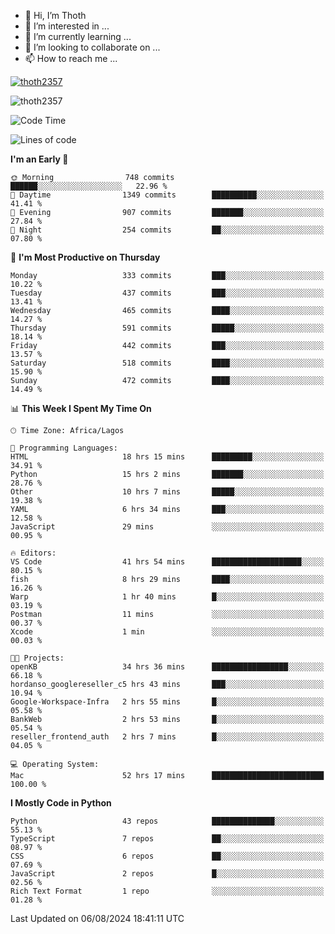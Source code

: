<!---
thoth2357/thoth2357 is a ✨ special ✨ repository because its `README.md` (this file) appears on your GitHub profile.
You can click the Preview link to take a look at your changes.
--->

- 👋 Hi, I’m Thoth
- 👀 I’m interested in ...
- 🌱 I’m currently learning ...
- 💞️ I’m looking to collaborate on ...
- 📫 How to reach me ...


<p align="left"> <a href="https://github.com/ryo-ma/github-profile-trophy"><img src="https://github-profile-trophy.vercel.app/?username=thoth2357&theme=gruvbox&no-bg=true&no-frame=false&title=MultiLanguage,Commits,Repositories,Stars,Followers,PullRequest,Reviews,Issues" alt="thoth2357" /></a> </p>

<p align="left"> <img src="https://komarev.com/ghpvc/?username=thoth2357&label=Profile%20views&color=0e75b6&style=flat" alt="thoth2357" /> </p>

<!--START_SECTION:waka-->
![Code Time](http://img.shields.io/badge/Code%20Time-3%2C181%20hrs%2023%20mins-blue)

![Lines of code](https://img.shields.io/badge/From%20Hello%20World%20I%27ve%20Written-30.4%20million%20lines%20of%20code-blue)

**I'm an Early 🐤** 

```text
🌞 Morning                748 commits         ██████░░░░░░░░░░░░░░░░░░░   22.96 % 
🌆 Daytime                1349 commits        ██████████░░░░░░░░░░░░░░░   41.41 % 
🌃 Evening                907 commits         ███████░░░░░░░░░░░░░░░░░░   27.84 % 
🌙 Night                  254 commits         ██░░░░░░░░░░░░░░░░░░░░░░░   07.80 % 
```
📅 **I'm Most Productive on Thursday** 

```text
Monday                   333 commits         ███░░░░░░░░░░░░░░░░░░░░░░   10.22 % 
Tuesday                  437 commits         ███░░░░░░░░░░░░░░░░░░░░░░   13.41 % 
Wednesday                465 commits         ████░░░░░░░░░░░░░░░░░░░░░   14.27 % 
Thursday                 591 commits         █████░░░░░░░░░░░░░░░░░░░░   18.14 % 
Friday                   442 commits         ███░░░░░░░░░░░░░░░░░░░░░░   13.57 % 
Saturday                 518 commits         ████░░░░░░░░░░░░░░░░░░░░░   15.90 % 
Sunday                   472 commits         ████░░░░░░░░░░░░░░░░░░░░░   14.49 % 
```


📊 **This Week I Spent My Time On** 

```text
🕑︎ Time Zone: Africa/Lagos

💬 Programming Languages: 
HTML                     18 hrs 15 mins      █████████░░░░░░░░░░░░░░░░   34.91 % 
Python                   15 hrs 2 mins       ███████░░░░░░░░░░░░░░░░░░   28.76 % 
Other                    10 hrs 7 mins       █████░░░░░░░░░░░░░░░░░░░░   19.38 % 
YAML                     6 hrs 34 mins       ███░░░░░░░░░░░░░░░░░░░░░░   12.58 % 
JavaScript               29 mins             ░░░░░░░░░░░░░░░░░░░░░░░░░   00.95 % 

🔥 Editors: 
VS Code                  41 hrs 54 mins      ████████████████████░░░░░   80.15 % 
fish                     8 hrs 29 mins       ████░░░░░░░░░░░░░░░░░░░░░   16.26 % 
Warp                     1 hr 40 mins        █░░░░░░░░░░░░░░░░░░░░░░░░   03.19 % 
Postman                  11 mins             ░░░░░░░░░░░░░░░░░░░░░░░░░   00.37 % 
Xcode                    1 min               ░░░░░░░░░░░░░░░░░░░░░░░░░   00.03 % 

🐱‍💻 Projects: 
openKB                   34 hrs 36 mins      █████████████████░░░░░░░░   66.18 % 
hordanso_googlereseller_c5 hrs 43 mins       ███░░░░░░░░░░░░░░░░░░░░░░   10.94 % 
Google-Workspace-Infra   2 hrs 55 mins       █░░░░░░░░░░░░░░░░░░░░░░░░   05.58 % 
BankWeb                  2 hrs 53 mins       █░░░░░░░░░░░░░░░░░░░░░░░░   05.54 % 
reseller_frontend_auth   2 hrs 7 mins        █░░░░░░░░░░░░░░░░░░░░░░░░   04.05 % 

💻 Operating System: 
Mac                      52 hrs 17 mins      █████████████████████████   100.00 % 
```

**I Mostly Code in Python** 

```text
Python                   43 repos            ██████████████░░░░░░░░░░░   55.13 % 
TypeScript               7 repos             ██░░░░░░░░░░░░░░░░░░░░░░░   08.97 % 
CSS                      6 repos             ██░░░░░░░░░░░░░░░░░░░░░░░   07.69 % 
JavaScript               2 repos             █░░░░░░░░░░░░░░░░░░░░░░░░   02.56 % 
Rich Text Format         1 repo              ░░░░░░░░░░░░░░░░░░░░░░░░░   01.28 % 
```




 Last Updated on 06/08/2024 18:41:11 UTC
<!--END_SECTION:waka-->
<!--![](http://github-profile-summary-cards.vercel.app/api/cards/profile-details?username=thoth2357&theme=2077)

![](http://github-profile-summary-cards.vercel.app/api/cards/stats?username=thoth2357&theme=2077)![](http://github-profile-summary-cards.vercel.app/api/cards/productive-time?username=thoth2357&theme=2077&utcOffset=8) -->
